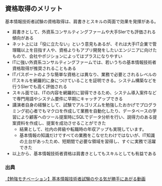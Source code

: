 ## 資格取得のメリット
基本情報技術者試験の資格取得は、肩書きとスキルの両面で効果を発揮がある。  
- 肩書きとして、外資系コンサルティングファームや大手SIerでも評価される傾向がある
- ネット上には「役に立たない」という意見もあるが、それは大手IT企業で管理職以上を目指す人や、資格よりもアプリ開発をしたいエンジニアに向けたもので、会社やポジションによってはプラスになりやすい
- ITに強い外資系コンサルティングファームでは、若いうちの基本情報技術者資格取得が推奨されることもある
- ITパスポートのような簡単な資格とは異なり、業務で必要とされるレベルのITスキルを網羅的に身につけていることを証明できる。システム構築などを行うSIerでも高く評価される
- スキル面では、ITの内容を網羅的に習得できるため、システム導入案件などで専門用語やシステム要件に早期にキャッチアップできる
- 講演者自身の経験として、試験でアルゴリズムを勉強したおかげでプログラミング初心者でもマクロを作成して業務を自動化したり、データベースの学習により顧客へのツール提案時にSQLでデータ分析を行い、説得力のある提案資料を作成し、提案を成功させることができた
  - 結果として、社内の昇級や転職時の年収アップも実現しています。
  - 基本情報の知識だけですべての業務をこなせたわけではないが、IT知識の土台があったため、短期間で必要な領域を習得し、すぐに実務で活躍できた
- 以上から、基本情報技術者資格は肩書きとしてもスキルとしても有益である
  
### 出典
[【勉強モチベーション】基本情報技術者試験のやる気が勝手にあがる動画](https://youtu.be/PIQjQUC8GU0?list=TLGGCKvKFTMW4lQyMjAzMjAyNQ)

